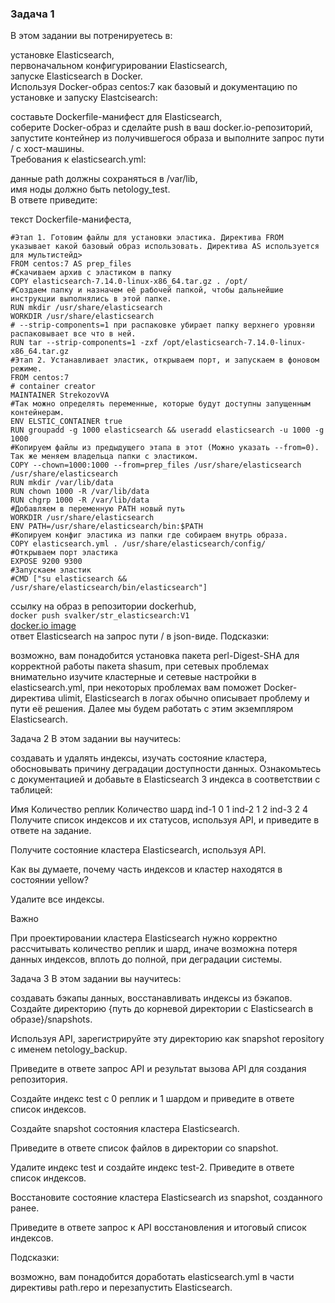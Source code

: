 ### Задача 1
В этом задании вы потренируетесь в:  
  
установке Elasticsearch,  
первоначальном конфигурировании Elasticsearch,  
запуске Elasticsearch в Docker.  
Используя Docker-образ centos:7 как базовый и документацию по установке и запуску Elastcisearch:  
  
составьте Dockerfile-манифест для Elasticsearch,  
соберите Docker-образ и сделайте push в ваш docker.io-репозиторий,  
запустите контейнер из получившегося образа и выполните запрос пути / c хост-машины.  
Требования к elasticsearch.yml:  
  
данные path должны сохраняться в /var/lib,  
имя ноды должно быть netology_test.  
В ответе приведите:  
  
текст Dockerfile-манифеста,  
```lang-docker
#Этап 1. Готовим файлы для установки эластика. Директива FROM указывает какой базовый образ использовать. Директива AS используется для мультистейд>
FROM centos:7 AS prep_files
#Скачиваем архив с эластиком в папку
COPY elasticsearch-7.14.0-linux-x86_64.tar.gz . /opt/
#Создаем папку и назначем её рабочей папкой, чтобы дальнейшие инструкции выполнялись в этой папке.
RUN mkdir /usr/share/elasticsearch
WORKDIR /usr/share/elasticsearch
# --strip-components=1 при распаковке убирает папку верхнего уровняи распаковывает все что в ней.
RUN tar --strip-components=1 -zxf /opt/elasticsearch-7.14.0-linux-x86_64.tar.gz
#Этап 2. Устанавливает эластик, открываем порт, и запускаем в фоновом режиме.
FROM centos:7
# container creator
MAINTAINER StrekozovVA
#Так можно определять переменные, которые будут доступны запущенным контейнерам.
ENV ELSTIC_CONTAINER true
RUN groupadd -g 1000 elasticsearch && useradd elasticsearch -u 1000 -g 1000
#Копируем файлы из предыдущего этапа в этот (Можно указать --from=0). Так же меняем владельца папки с эластиком.
COPY --chown=1000:1000 --from=prep_files /usr/share/elasticsearch /usr/share/elasticsearch
RUN mkdir /var/lib/data
RUN chown 1000 -R /var/lib/data
RUN chgrp 1000 -R /var/lib/data
#Добавляем в переменную PATH новый путь
WORKDIR /usr/share/elasticsearch
ENV PATH=/usr/share/elasticsearch/bin:$PATH
#Копируем конфиг эластика из папки где собираем внутрь образа.
COPY elasticsearch.yml . /usr/share/elasticsearch/config/
#Открываем порт эластика
EXPOSE 9200 9300
#Запускаем эластик
#CMD ["su elasticsearch && /usr/share/elasticsearch/bin/elasticsearch"]
```
ссылку на образ в репозитории dockerhub,  
`docker push svalker/str_elasticsearch:V1`  
[docker.io image](https://hub.docker.com/layers/svalker/str_elasticsearch/V1/images/sha256-d592a30f5faeef6dde1b42a20fa85a2666681552cf34f9cc174b2b5aec43863b?context=repo)  
ответ Elasticsearch на запрос пути / в json-виде.
Подсказки:

возможно, вам понадобится установка пакета perl-Digest-SHA для корректной работы пакета shasum,
при сетевых проблемах внимательно изучите кластерные и сетевые настройки в elasticsearch.yml,
при некоторых проблемах вам поможет Docker-директива ulimit,
Elasticsearch в логах обычно описывает проблему и пути её решения.
Далее мы будем работать с этим экземпляром Elasticsearch.

Задача 2
В этом задании вы научитесь:

создавать и удалять индексы,
изучать состояние кластера,
обосновывать причину деградации доступности данных.
Ознакомьтесь с документацией и добавьте в Elasticsearch 3 индекса в соответствии с таблицей:

Имя	Количество реплик	Количество шард
ind-1	0	1
ind-2	1	2
ind-3	2	4
Получите список индексов и их статусов, используя API, и приведите в ответе на задание.

Получите состояние кластера Elasticsearch, используя API.

Как вы думаете, почему часть индексов и кластер находятся в состоянии yellow?

Удалите все индексы.

Важно

При проектировании кластера Elasticsearch нужно корректно рассчитывать количество реплик и шард, иначе возможна потеря данных индексов, вплоть до полной, при деградации системы.

Задача 3
В этом задании вы научитесь:

создавать бэкапы данных,
восстанавливать индексы из бэкапов.
Создайте директорию {путь до корневой директории с Elasticsearch в образе}/snapshots.

Используя API, зарегистрируйте эту директорию как snapshot repository c именем netology_backup.

Приведите в ответе запрос API и результат вызова API для создания репозитория.

Создайте индекс test с 0 реплик и 1 шардом и приведите в ответе список индексов.

Создайте snapshot состояния кластера Elasticsearch.

Приведите в ответе список файлов в директории со snapshot.

Удалите индекс test и создайте индекс test-2. Приведите в ответе список индексов.

Восстановите состояние кластера Elasticsearch из snapshot, созданного ранее.

Приведите в ответе запрос к API восстановления и итоговый список индексов.

Подсказки:

возможно, вам понадобится доработать elasticsearch.yml в части директивы path.repo и перезапустить Elasticsearch.
